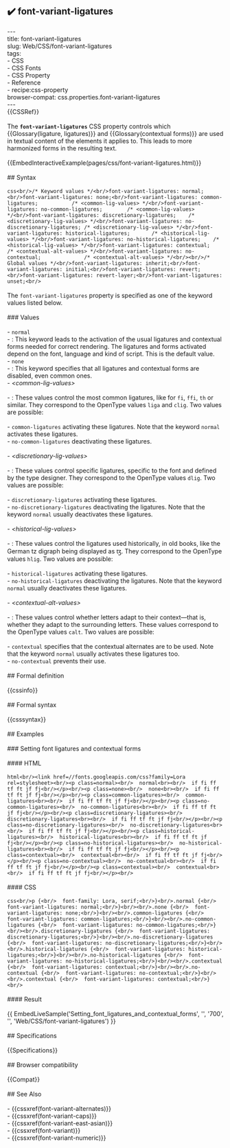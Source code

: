 ## ✔️ font-variant-ligatures 
 ---<br/>title: font-variant-ligatures<br/>slug: Web/CSS/font-variant-ligatures<br/>tags:<br/>  - CSS<br/>  - CSS Fonts<br/>  - CSS Property<br/>  - Reference<br/>  - recipe:css-property<br/>browser-compat: css.properties.font-variant-ligatures<br/>---<br/>{{CSSRef}}<br/><br/>The **`font-variant-ligatures`** CSS property controls which {{Glossary(ligature, ligatures)}} and {{Glossary(contextual forms)}} are used in textual content of the elements it applies to. This leads to more harmonized forms in the resulting text.<br/><br/>{{EmbedInteractiveExample(pages/css/font-variant-ligatures.html)}}<br/><br/>## Syntax<br/><br/>```css<br/>/* Keyword values */<br/>font-variant-ligatures: normal;<br/>font-variant-ligatures: none;<br/>font-variant-ligatures: common-ligatures;           /* <common-lig-values> */<br/>font-variant-ligatures: no-common-ligatures;        /* <common-lig-values> */<br/>font-variant-ligatures: discretionary-ligatures;    /* <discretionary-lig-values> */<br/>font-variant-ligatures: no-discretionary-ligatures; /* <discretionary-lig-values> */<br/>font-variant-ligatures: historical-ligatures;       /* <historical-lig-values> */<br/>font-variant-ligatures: no-historical-ligatures;    /* <historical-lig-values> */<br/>font-variant-ligatures: contextual;                 /* <contextual-alt-values> */<br/>font-variant-ligatures: no-contextual;              /* <contextual-alt-values> */<br/><br/>/* Global values */<br/>font-variant-ligatures: inherit;<br/>font-variant-ligatures: initial;<br/>font-variant-ligatures: revert;<br/>font-variant-ligatures: revert-layer;<br/>font-variant-ligatures: unset;<br/>```<br/><br/>The `font-variant-ligatures` property is specified as one of the keyword values listed below.<br/><br/>### Values<br/><br/>- `normal`<br/>  - : This keyword leads to the activation of the usual ligatures and contextual forms needed for correct rendering. The ligatures and forms activated depend on the font, language and kind of script. This is the default value.<br/>- `none`<br/>  - : This keyword specifies that all ligatures and contextual forms are disabled, even common ones.<br/>- _\<common-lig-values>_<br/><br/>  - : These values control the most common ligatures, like for `fi`, `ffi`, `th` or similar. They correspond to the OpenType values `liga` and `clig`. Two values are possible:<br/><br/>    - `common-ligatures` activating these ligatures. Note that the keyword `normal` activates these ligatures.<br/>    - `no-common-ligatures` deactivating these ligatures.<br/><br/>- _\<discretionary-lig-values>_<br/><br/>  - : These values control specific ligatures, specific to the font and defined by the type designer. They correspond to the OpenType values `dlig`. Two values are possible:<br/><br/>    - `discretionary-ligatures` activating these ligatures.<br/>    - `no-discretionary-ligatures` deactivating the ligatures. Note that the keyword `normal` usually deactivates these ligatures.<br/><br/>- _\<historical-lig-values>_<br/><br/>  - : These values control the ligatures used historically, in old books, like the German tz digraph being displayed as ꜩ. They correspond to the OpenType values `hlig`. Two values are possible:<br/><br/>    - `historical-ligatures` activating these ligatures.<br/>    - `no-historical-ligatures` deactivating the ligatures. Note that the keyword `normal` usually deactivates these ligatures.<br/><br/>- _\<contextual-alt-values>_<br/><br/>  - : These values control whether letters adapt to their context—that is, whether they adapt to the surrounding letters. These values correspond to the OpenType values `calt`. Two values are possible:<br/><br/>    - `contextual` specifies that the contextual alternates are to be used. Note that the keyword `normal` usually activates these ligatures too.<br/>    - `no-contextual` prevents their use.<br/><br/>## Formal definition<br/><br/>{{cssinfo}}<br/><br/>## Formal syntax<br/><br/>{{csssyntax}}<br/><br/>## Examples<br/><br/>### Setting font ligatures and contextual forms<br/><br/>#### HTML<br/><br/>```html<br/><link href=//fonts.googleapis.com/css?family=Lora rel=stylesheet><br/><p class=normal><br/>  normal<br><br/>  if fi ff tf ft jf fj<br/></p><br/><p class=none><br/>  none<br><br/>  if fi ff tf ft jf fj<br/></p><br/><p class=common-ligatures><br/>  common-ligatures<br><br/>  if fi ff tf ft jf fj<br/></p><br/><p class=no-common-ligatures><br/>  no-common-ligatures<br><br/>  if fi ff tf ft jf fj<br/></p><br/><p class=discretionary-ligatures><br/>  discretionary-ligatures<br><br/>  if fi ff tf ft jf fj<br/></p><br/><p class=no-discretionary-ligatures><br/>  no-discretionary-ligatures<br><br/>  if fi ff tf ft jf fj<br/></p><br/><p class=historical-ligatures><br/>  historical-ligatures<br><br/>  if fi ff tf ft jf fj<br/></p><br/><p class=no-historical-ligatures><br/>  no-historical-ligatures<br><br/>  if fi ff tf ft jf fj<br/></p><br/><p class=contextual><br/>  contextual<br><br/>  if fi ff tf ft jf fj<br/></p><br/><p class=no-contextual><br/>  no-contextual<br><br/>  if fi ff tf ft jf fj<br/></p><br/><p class=contextual><br/>  contextual<br><br/>  if fi ff tf ft jf fj<br/></p><br/>```<br/><br/>#### CSS<br/><br/>```css<br/>p {<br/>  font-family: Lora, serif;<br/>}<br/>.normal {<br/>  font-variant-ligatures: normal;<br/>}<br/><br/>.none {<br/>  font-variant-ligatures: none;<br/>}<br/><br/>.common-ligatures {<br/>  font-variant-ligatures: common-ligatures;<br/>}<br/><br/>.no-common-ligatures {<br/>  font-variant-ligatures: no-common-ligatures;<br/>}<br/><br/>.discretionary-ligatures {<br/>  font-variant-ligatures: discretionary-ligatures;<br/>}<br/><br/>.no-discretionary-ligatures {<br/>  font-variant-ligatures: no-discretionary-ligatures;<br/>}<br/><br/>.historical-ligatures {<br/>  font-variant-ligatures: historical-ligatures;<br/>}<br/><br/>.no-historical-ligatures {<br/>  font-variant-ligatures: no-historical-ligatures;<br/>}<br/><br/>.contextual {<br/>  font-variant-ligatures: contextual;<br/>}<br/><br/>.no-contextual {<br/>  font-variant-ligatures: no-contextual;<br/>}<br/><br/>.contextual {<br/>  font-variant-ligatures: contextual;<br/>}<br/>```<br/><br/>#### Result<br/><br/>{{ EmbedLiveSample('Setting_font_ligatures_and_contextual_forms', '', '700', '', 'Web/CSS/font-variant-ligatures') }}<br/><br/>## Specifications<br/><br/>{{Specifications}}<br/><br/>## Browser compatibility<br/><br/>{{Compat}}<br/><br/>## See Also<br/><br/>- {{cssxref(font-variant-alternates)}}<br/>- {{cssxref(font-variant-caps)}}<br/>- {{cssxref(font-variant-east-asian)}}<br/>- {{cssxref(font-variant)}}<br/>- {{cssxref(font-variant-numeric)}}<br/>